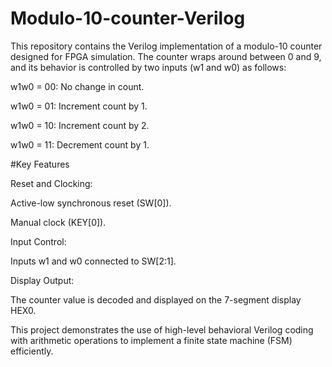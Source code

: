 # Modulo-10-counter-Verilog
This repository contains the Verilog implementation of a modulo-10 counter designed for FPGA simulation. The counter wraps around between 0 and 9, and its behavior is controlled by two inputs (w1 and w0) as follows:

w1w0 = 00: No change in count.

w1w0 = 01: Increment count by 1.

w1w0 = 10: Increment count by 2.

w1w0 = 11: Decrement count by 1.

#Key Features

Reset and Clocking:

Active-low synchronous reset (SW[0]).

Manual clock (KEY[0]).

Input Control:

Inputs w1 and w0 connected to SW[2:1].

Display Output:

The counter value is decoded and displayed on the 7-segment display HEX0.

This project demonstrates the use of high-level behavioral Verilog coding with arithmetic operations to implement a finite state machine (FSM) efficiently.
